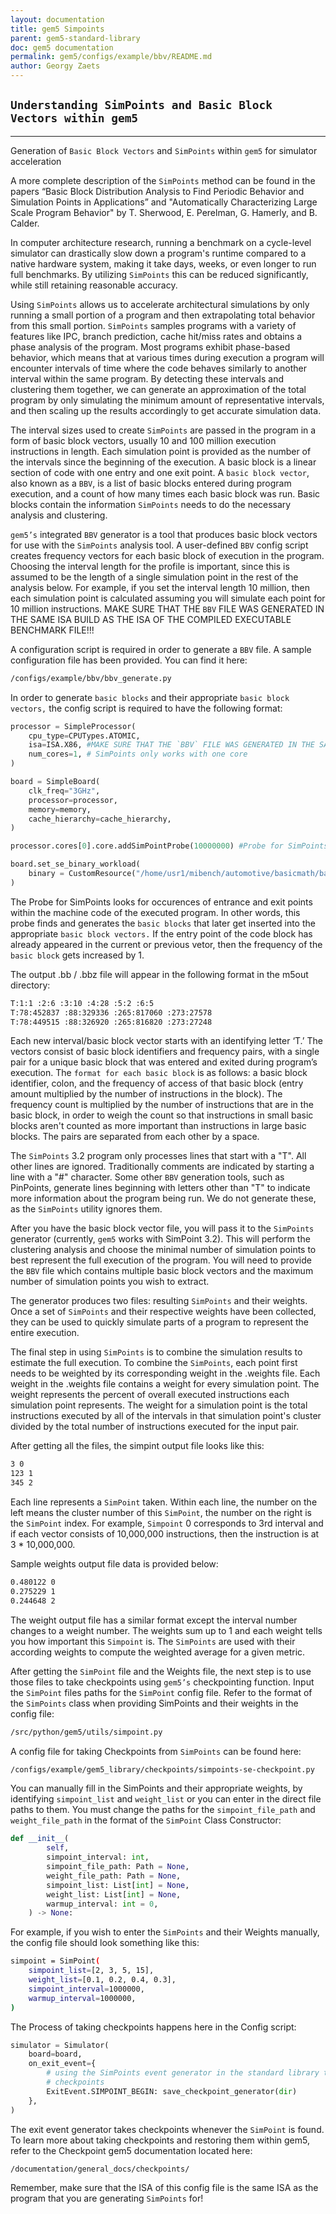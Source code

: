 ```yaml
---
layout: documentation
title: gem5 Simpoints
parent: gem5-standard-library
doc: gem5 documentation
permalink: gem5/configs/example/bbv/README.md
author: Georgy Zaets
---
```


## `Understanding SimPoints and Basic Block Vectors within gem5`

_______________________________________________________________________________________

Generation of `Basic Block Vectors` and `SimPoints` within `gem5` for simulator acceleration


A more complete description of the `SimPoints` method can be found in the papers “Basic Block Distribution Analysis to Find Periodic Behavior and Simulation Points in Applications” and "Automatically Characterizing Large Scale Program Behavior" by T. Sherwood, E. Perelman, G. Hamerly, and B. Calder.


In computer architecture research, running a benchmark on a cycle-level simulator can drastically slow down a program's runtime compared to a native hardware system, making it take days, weeks, or even longer to run full benchmarks. By utilizing `SimPoints` this can be reduced significantly, while still retaining reasonable accuracy.


Using `SimPoints` allows us to accelerate architectural simulations by only running a small portion of a program and then extrapolating total behavior from this small portion. `SimPoints` samples programs with a variety of features like IPC, branch prediction, cache hit/miss rates and obtains a phase analysis of the program. Most programs exhibit phase-based behavior, which means that at various times during execution a program will encounter intervals of time where the code behaves similarly to another interval within the same program. By detecting these intervals and clustering them together, we can generate an approximation of the total program by only simulating the minimum amount of representative intervals, and then scaling up the results accordingly to get accurate simulation data.


The interval sizes used to create `SimPoints` are passed in the program in a form of basic block vectors, usually 10 and 100 million execution instructions in length.  Each simulation point is provided as the number of the intervals since the beginning of the execution. A basic block is a linear section of code with one entry and one exit point. A `basic block vector`, also known as a `BBV`, is a list of basic blocks entered during program execution, and a count of how many times each basic block was run. Basic blocks contain the information `SimPoints` needs to do the necessary analysis and clustering.


`gem5’s` integrated `BBV` generator is a tool that produces basic block vectors for use with the `SimPoints` analysis tool. A user-defined `BBV` config script creates frequency vectors for each basic block of execution in the program. Choosing the interval length for the profile is important, since this is assumed to be the length of a single simulation point in the rest of the analysis below. For example, if you set the interval length 10 million, then each simulation point is calculated assuming you will simulate each point for 10 million instructions. MAKE SURE THAT THE `BBV` FILE WAS GENERATED IN THE SAME ISA BUILD AS THE ISA OF THE COMPILED EXECUTABLE BENCHMARK FILE!!! 


A configuration script is required in order to generate a `BBV` file. A sample configuration file has been provided. You can find it here:


```sh
/configs/example/bbv/bbv_generate.py
```


 In order to generate `basic blocks` and their appropriate `basic block vectors,` the config script is required to have the following format:

```python
processor = SimpleProcessor(
    cpu_type=CPUTypes.ATOMIC,
    isa=ISA.X86, #MAKE SURE THAT THE `BBV` FILE WAS GENERATED IN THE SAME ISA AS THE ISA OF THE FILE!!! 
    num_cores=1, # SimPoints only works with one core
)

board = SimpleBoard(
    clk_freq="3GHz",
    processor=processor,
    memory=memory,
    cache_hierarchy=cache_hierarchy,
)

processor.cores[0].core.addSimPointProbe(10000000) #Probe for SimPoints

board.set_se_binary_workload(
    binary = CustomResource("/home/usr1/mibench/automotive/basicmath/basicmath_largeX86") #EDIT THIS PATH FOR RIGHT COMPILED FILE LOCATION
)
```


The Probe for SimPoints looks for occurences of entrance and exit points within the machine code of the executed program. In other words, this probe finds and generates the `basic blocks` that later get inserted into the appropriate `basic block vectors.` If the entry point of the code block has already appeared in the current or previous vetor, then the frequency of the `basic block` gets increased by 1.


The output .bb / .bbz file will appear in the following format in the m5out directory:


```sh
T:1:1 :2:6 :3:10 :4:28 :5:2 :6:5
T:78:452837 :88:329336 :265:817060 :273:27578
T:78:449515 :88:326920 :265:816820 :273:27248
```


Each new interval/basic block vector starts with an identifying letter ‘T.’ The vectors consist of basic block identifiers and frequency pairs, with a single pair for a unique basic block that was entered and exited during program’s execution. The `format for each basic block` is as follows: a basic block identifier, colon, and the frequency of access of that basic block (entry amount multiplied by the number of instructions in the block). The frequency count is multiplied by the number of instructions that are in the basic block, in order to weigh the count so that instructions in small basic blocks aren't counted as more important than instructions in large basic blocks. The pairs are separated from each other by a space.


The `SimPoints` 3.2 program only processes lines that start with a "T". All other lines are ignored. Traditionally comments are indicated by starting a line with a "#" character. Some other `BBV` generation tools, such as PinPoints, generate lines beginning with letters other than "T" to indicate more information about the program being run. We do not generate these, as the `SimPoints` utility ignores them.


After you have the basic block vector file, you will pass it to the `SimPoints` generator (currently, `gem5` works with SimPoint 3.2). This will perform the clustering analysis and choose the minimal number of simulation points to best represent the full execution of the program. You will need to provide the `BBV` file which contains multiple basic block vectors and the maximum number of simulation points you wish to extract. 


The generator produces two files: resulting `SimPoints` and their weights. Once a set of `SimPoints` and their respective weights have been collected, they can be used to quickly simulate parts of a program to represent the entire execution. 


The final step in using `SimPoints` is to combine the simulation results to estimate the full execution. To combine the `SimPoints`, each point first needs to be weighted by its corresponding weight in the .weights file.  Each weight in the .weights file contains a weight for every simulation point. The weight represents the percent of overall executed instructions each simulation point represents. The weight for a simulation point is the total instructions executed by all of the intervals in that simulation point's cluster divided by the total number of instructions executed for the input pair.


After getting all the files, the simpint output file looks like this:


```sh
3 0
123 1
345 2
```


Each line represents a `SimPoint` taken. Within each line, the number on the left means the cluster number of this `SimPoint`, the number on the right is the `SimPoint` index. For example, `Simpoint` 0 corresponds to 3rd interval and if each vector consists of 10,000,000 instructions, then the instruction is at 3 * 10,000,000.


Sample weights output file data is provided below:


```sh
0.480122 0
0.275229 1
0.244648 2
```


The weight output file has a similar format except the interval number changes to a weight number. The weights sum up to 1 and each weight tells you how important this `Simpoint` is. The `SimPoints` are used with their according weights to compute the weighted average for a given metric.

After getting the `SimPoint` file and the Weights file, the next step is to use those files to take checkpoints using `gem5’s` checkpointing function. Input the `SimPoint` files paths for the `SimPoint` config file. Refer to the format of the `SimPoints` class when providing SimPoints and their weights in the config file:


```sh
/src/python/gem5/utils/simpoint.py
```


A config file for taking Checkpoints from `SimPoints` can be found here:


```sh
/configs/example/gem5_library/checkpoints/simpoints-se-checkpoint.py
```


You can manually fill in the SimPoints and their appropriate weights, by identifying `simpoint_list` and `weight_list` or you can enter in the direct file paths to them. You must change the paths for the `simpoint_file_path` and `weight_file_path` in the format of the `SimPoint` Class Constructor:

```python
def __init__(
        self,
        simpoint_interval: int,
        simpoint_file_path: Path = None,
        weight_file_path: Path = None,
        simpoint_list: List[int] = None,
        weight_list: List[int] = None,
        warmup_interval: int = 0,
    ) -> None:
```


For example, if you wish to enter the `SimPoints` and their Weights manually, the config file should look something like this:


```sh
simpoint = SimPoint(
    simpoint_list=[2, 3, 5, 15],
    weight_list=[0.1, 0.2, 0.4, 0.3],
    simpoint_interval=1000000,
    warmup_interval=1000000,
)
```


The Process of taking checkpoints happens here in the Config script:


```python
simulator = Simulator(
    board=board,
    on_exit_event={
        # using the SimPoints event generator in the standard library to take
        # checkpoints
        ExitEvent.SIMPOINT_BEGIN: save_checkpoint_generator(dir)
    },
)
```


The exit event generator takes checkpoints whenever the `SimPoint` is found. To learn more about taking checkpoints and restoring them within gem5, refer to the Checkpoint gem5 documentation located here:


```sh
/documentation/general_docs/checkpoints/
```


Remember, make sure that the ISA of this config file is the same ISA as the program that you are generating `SimPoints` for!
